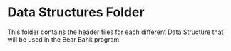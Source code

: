 # Data Structures Folder

This folder contains the header files for each different Data Structure that will be used in the Bear Bank program

